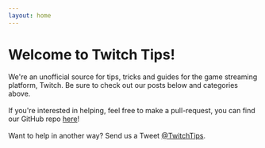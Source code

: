```yaml
---
layout: home
---
```

# Welcome to Twitch Tips!
We're an unofficial source for tips, tricks and guides for the game streaming platform, Twitch. Be sure to check out our posts below and categories above.  
<br>
If you're interested in helping, feel free to make a pull-request, you can find our GitHub repo [here](http://github.com/TwitchTips)!  
<br>
Want to help in another way? Send us a Tweet [@TwitchTips](https://www.twitter.com/TwitchTips).
